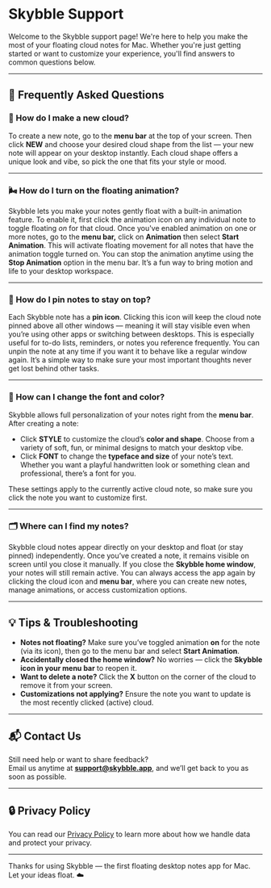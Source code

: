 # Skybble Support

Welcome to the Skybble support page! We're here to help you make the most of your floating cloud notes for Mac. Whether you're just getting started or want to customize your experience, you'll find answers to common questions below.

---

## 📌 Frequently Asked Questions

### 💭 How do I make a new cloud?

To create a new note, go to the **menu bar** at the top of your screen. Then click **NEW** and choose your desired cloud shape from the list — your new note will appear on your desktop instantly. Each cloud shape offers a unique look and vibe, so pick the one that fits your style or mood.

---

### 🌬️ How do I turn on the floating animation?

Skybble lets you make your notes gently float with a built-in animation feature. To enable it, first click the animation icon on any individual note to toggle floating *on* for that cloud. Once you've enabled animation on one or more notes, go to the **menu bar,** click on **Animation** then select **Start Animation**. This will activate floating movement for all notes that have the animation toggle turned on. You can stop the animation anytime using the **Stop Animation** option in the menu bar. It’s a fun way to bring motion and life to your desktop workspace.

---

### 📌 How do I pin notes to stay on top?

Each Skybble note has a **pin icon**. Clicking this icon will keep the cloud note pinned above all other windows — meaning it will stay visible even when you’re using other apps or switching between desktops. This is especially useful for to-do lists, reminders, or notes you reference frequently. You can unpin the note at any time if you want it to behave like a regular window again. It’s a simple way to make sure your most important thoughts never get lost behind other tasks.

---

### 🎨 How can I change the font and color?

Skybble allows full personalization of your notes right from the **menu bar**. After creating a note:

- Click **STYLE** to customize the cloud’s **color and shape**. Choose from a variety of soft, fun, or minimal designs to match your desktop vibe.
- Click **FONT** to change the **typeface and size** of your note’s text. Whether you want a playful handwritten look or something clean and professional, there’s a font for you.

These settings apply to the currently active cloud note, so make sure you click the note you want to customize first.

---

### 🗂 Where can I find my notes?

Skybble cloud notes appear directly on your desktop and float (or stay pinned) independently. Once you’ve created a note, it remains visible on screen until you close it manually. If you close the **Skybble home window**, your notes will still remain active. You can always access the app again by clicking the cloud icon and **menu bar**, where you can create new notes, manage animations, or access customization options.

---

## 💡 Tips & Troubleshooting

- **Notes not floating?** Make sure you’ve toggled animation **on** for the note (via its icon), then go to the menu bar and select **Start Animation**.
- **Accidentally closed the home window?** No worries — click the **Skybble icon in your menu bar** to reopen it.
- **Want to delete a note?** Click the **X** button on the corner of the cloud to remove it from your screen.
- **Customizations not applying?** Ensure the note you want to update is the most recently clicked (active) cloud.

---

## 📬 Contact Us

Still need help or want to share feedback?  
Email us anytime at **support@skybble.app**, and we’ll get back to you as soon as possible.

---

## 🔒 Privacy Policy

You can read our [Privacy Policy](https://yourdomain.com/privacy) to learn more about how we handle data and protect your privacy.

---

Thanks for using Skybble — the first floating desktop notes app for Mac. Let your ideas float. ☁️



